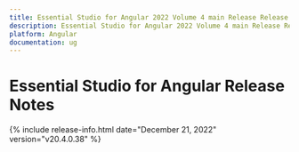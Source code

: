 ```yaml
---
title: Essential Studio for Angular 2022 Volume 4 main Release Release Notes  
description: Essential Studio for Angular 2022 Volume 4 main Release Release Notes  
platform: Angular
documentation: ug
---
```


# Essential Studio for Angular  Release Notes  

{% include release-info.html date="December 21, 2022"  version="v20.4.0.38" %} 





